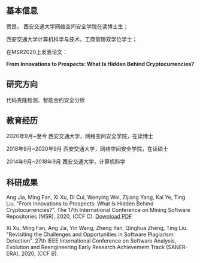 ## 基本信息

贾昂， 西安交通大学网络空间安全学院在读博士生；

西安交通大学计算机科学与技术，工商管理双学位学士；

在MSR2020上发表论文：

**From Innovations to Prospects: What Is Hidden Behind Cryptocurrencies?**



## 研究方向

代码克隆检测、智能合约安全分析



## 教育经历

2020年9月~至今      西安交通大学，网络空间安全学院，在读博士

2018年9月~2020年9月 西安交通大学，网络空间安全学院，在读硕士

2014年9月~2018年9月 西安交通大学，计算机科学



## 科研成果

Ang Jia, Ming Fan, Xi Xu, Di Cui, Wenying Wei, Zijiang Yang, Kai Ye, Ting Liu. "From Innovations to Prospects: What Is Hidden Behind Cryptocurrencies?". The 17th International Conference on Mining Software Repositories (MSR), 2020, (CCF C). <a href="https://github.com/island255/MSR2020_cryptocurrency/blob/master/From%20Innovations%20to%20Prospects%20What%20Is%20Hidden%20Behind%20Cryptocurrencies.pdf">Download PDF</a>


Xi Xu, Ming Fan, Ang Jia, Yin Wang, Zheng Yan, Qinghua Zheng, Ting Liu. "Revisiting the Challenges and Opportunities in Software Plagiarism Detection". 27th IEEE International Conference on Software Analysis, Evolution and Reengineering Early Research Achievement Track (SANER-ERA), 2020, (CCF B).


